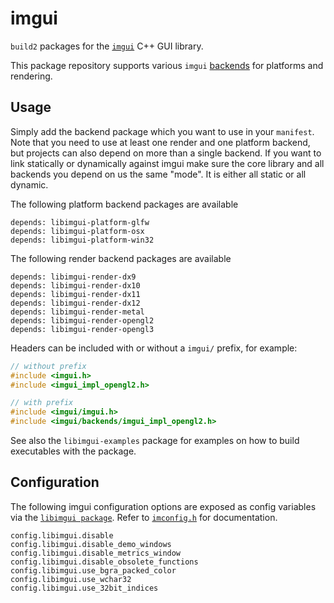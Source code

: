 # imgui

`build2` packages for the [`imgui`](https://github.com/ocornut/imgui) C++ GUI library.

This package repository supports various `imgui` [backends](https://github.com/ocornut/imgui/blob/master/docs/BACKENDS.md) for platforms and rendering.

## Usage

Simply add the backend package which you want to use in your `manifest`.
Note that you need to use at least one render and one platform backend, but projects can also depend on more than a single backend.
If you want to link statically or dynamically against imgui make sure the core library and all backends you depend on us the same "mode". It is either all static or all dynamic.

The following platform backend packages are available

```
depends: libimgui-platform-glfw
depends: libimgui-platform-osx
depends: libimgui-platform-win32
```

The following render backend packages are available

```
depends: libimgui-render-dx9
depends: libimgui-render-dx10
depends: libimgui-render-dx11
depends: libimgui-render-dx12
depends: libimgui-render-metal
depends: libimgui-render-opengl2
depends: libimgui-render-opengl3
```

Headers can be included with or without a `imgui/` prefix, for example:

```c++
// without prefix
#include <imgui.h>
#include <imgui_impl_opengl2.h>

// with prefix
#include <imgui/imgui.h>
#include <imgui/backends/imgui_impl_opengl2.h>
```

See also the `libimgui-examples` package for examples on how to build executables with the package.

## Configuration

The following imgui configuration options are exposed as config variables via the [`libimgui package`](./libimgui/build/root.build). Refer to [`imconfig.h`](https://github.com/ocornut/imgui/blob/master/imconfig.h) for documentation.
```
config.libimgui.disable
config.libimgui.disable_demo_windows
config.libimgui.disable_metrics_window
config.libimgui.disable_obsolete_functions
config.libimgui.use_bgra_packed_color
config.libimgui.use_wchar32
config.libimgui.use_32bit_indices
```
